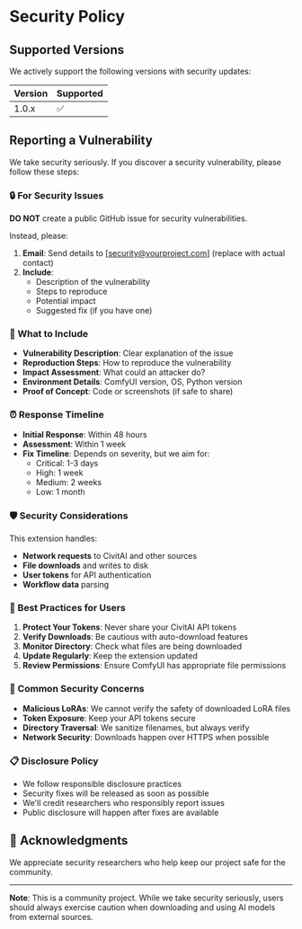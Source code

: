 # Security Policy

## Supported Versions

We actively support the following versions with security updates:

| Version | Supported          |
| ------- | ------------------ |
| 1.0.x   | :white_check_mark: |

## Reporting a Vulnerability

We take security seriously. If you discover a security vulnerability, please follow these steps:

### 🔒 For Security Issues

**DO NOT** create a public GitHub issue for security vulnerabilities.

Instead, please:

1. **Email**: Send details to [security@yourproject.com] (replace with actual contact)
2. **Include**: 
   - Description of the vulnerability
   - Steps to reproduce
   - Potential impact
   - Suggested fix (if you have one)

### 📧 What to Include

- **Vulnerability Description**: Clear explanation of the issue
- **Reproduction Steps**: How to reproduce the vulnerability
- **Impact Assessment**: What could an attacker do?
- **Environment Details**: ComfyUI version, OS, Python version
- **Proof of Concept**: Code or screenshots (if safe to share)

### ⏰ Response Timeline

- **Initial Response**: Within 48 hours
- **Assessment**: Within 1 week
- **Fix Timeline**: Depends on severity, but we aim for:
  - Critical: 1-3 days
  - High: 1 week
  - Medium: 2 weeks
  - Low: 1 month

### 🛡️ Security Considerations

This extension handles:
- **Network requests** to CivitAI and other sources
- **File downloads** and writes to disk
- **User tokens** for API authentication
- **Workflow data** parsing

### 🔐 Best Practices for Users

1. **Protect Your Tokens**: Never share your CivitAI API tokens
2. **Verify Downloads**: Be cautious with auto-download features
3. **Monitor Directory**: Check what files are being downloaded
4. **Update Regularly**: Keep the extension updated
5. **Review Permissions**: Ensure ComfyUI has appropriate file permissions

### 🚨 Common Security Concerns

- **Malicious LoRAs**: We cannot verify the safety of downloaded LoRA files
- **Token Exposure**: Keep your API tokens secure
- **Directory Traversal**: We sanitize filenames, but always verify
- **Network Security**: Downloads happen over HTTPS when possible

### 📋 Disclosure Policy

- We follow responsible disclosure practices
- Security fixes will be released as soon as possible
- We'll credit researchers who responsibly report issues
- Public disclosure will happen after fixes are available

## 🤝 Acknowledgments

We appreciate security researchers who help keep our project safe for the community.

---

**Note**: This is a community project. While we take security seriously, users should always exercise caution when downloading and using AI models from external sources.
